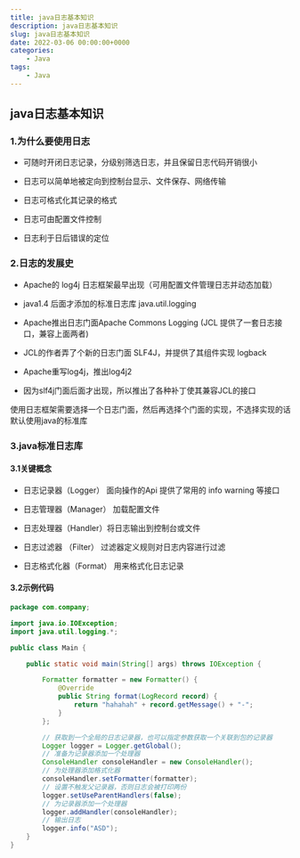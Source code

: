 ```yaml
---
title: java日志基本知识
description: java日志基本知识
slug: java日志基本知识
date: 2022-03-06 00:00:00+0000
categories:
    - Java
tags:
    - Java
---
```


## java日志基本知识

### 1.为什么要使用日志

- 可随时开闭日志记录，分级别筛选日志，并且保留日志代码开销很小

- 日志可以简单地被定向到控制台显示、文件保存、网络传输

- 日志可格式化其记录的格式

- 日志可由配置文件控制

- 日志利于日后错误的定位

### 2.日志的发展史

- Apache的 log4j 日志框架最早出现（可用配置文件管理日志并动态加载）

- java1.4 后面才添加的标准日志库 java.util.logging

- Apache推出日志门面Apache Commons Logging (JCL 提供了一套日志接口，兼容上面两者)

- JCL的作者弄了个新的日志门面 SLF4J，并提供了其组件实现 logback

- Apache重写log4j，推出log4j2

- 因为slf4j门面后面才出现，所以推出了各种补丁使其兼容JCL的接口

使用日志框架需要选择一个日志门面，然后再选择个门面的实现，不选择实现的话默认使用java的标准库

### 3.java标准日志库

#### 3.1关键概念

- 日志记录器（Logger） 面向操作的Api 提供了常用的 info warning 等接口

- 日志管理器（Manager） 加载配置文件

- 日志处理器（Handler）将日志输出到控制台或文件

- 日志过滤器 （Filter） 过滤器定义规则对日志内容进行过滤

- 日志格式化器（Format） 用来格式化日志记录

#### 3.2示例代码

```java
package com.company;

import java.io.IOException;
import java.util.logging.*;

public class Main {

    public static void main(String[] args) throws IOException {

        Formatter formatter = new Formatter() {
            @Override
            public String format(LogRecord record) {
                return "hahahah" + record.getMessage() + "-";
            }
        };

        // 获取到一个全局的日志记录器，也可以指定参数获取一个关联到包的记录器
        Logger logger = Logger.getGlobal();
        // 准备为记录器添加一个处理器
        ConsoleHandler consoleHandler = new ConsoleHandler();
        // 为处理器添加格式化器
        consoleHandler.setFormatter(formatter);
        // 设置不触发父记录器，否则日志会被打印两份
        logger.setUseParentHandlers(false);
        // 为记录器添加一个处理器
        logger.addHandler(consoleHandler);
        // 输出日志
        logger.info("ASD");
    }
}

```

